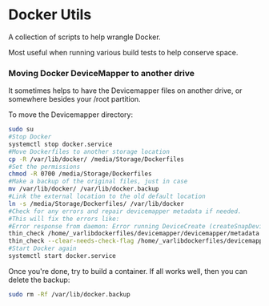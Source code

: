 # Docker Utils

A collection of scripts to help wrangle Docker.

Most useful when running various build tests to help conserve space.

### Moving Docker DeviceMapper to another drive
It sometimes helps to have the Devicemapper files on another drive, or somewhere besides your /root partition.

To move the Devicemapper directory:
```bash
sudo su
#Stop Docker
systemctl stop docker.service
#Move Dockerfiles to another storage location
cp -R /var/lib/docker/ /media/Storage/Dockerfiles
#Set the permissions
chmod -R 0700 /media/Storage/Dockerfiles
#Make a backup of the original files, just in case
mv /var/lib/docker/ /var/lib/docker.backup
#Link the external location to the old default location
ln -s /media/Storage/Dockerfiles/ /var/lib/docker
#Check for any errors and repair devicemapper metadata if needed.
#This will fix the errors like:
#Error response from daemon: Error running DeviceCreate (createSnapDevice) dm_task_run failed errors
thin_check /home/_varlibdockerfiles/devicemapper/devicemapper/metadata
thin_check --clear-needs-check-flag /home/_varlibdockerfiles/devicemapper/devicemapper/metadata
#Start Docker again
systemctl start docker.service
```
Once you're done, try to build a container. If all works well, then you can delete the backup:
```bash
sudo rm -Rf /var/lib/docker.backup
```
